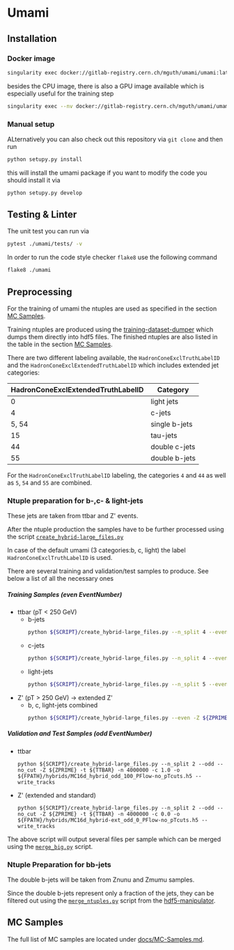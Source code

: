 # Umami

## Installation

### Docker image

```bash
singularity exec docker://gitlab-registry.cern.ch/mguth/umami/umami:latest bash
```

besides the CPU image, there is also a GPU image available which is especially useful for the training step

```bash
singularity exec --nv docker://gitlab-registry.cern.ch/mguth/umami/umami:latest-gpu bash
```

### Manual setup

ALternatively you can also check out this repository via `git clone` and then run

```bash
python setupy.py install
```

this will install the umami package
if you want to modify the code you should install it via

```bash
python setupy.py develop
```

## Testing & Linter

The unit test you can run via

```bash
pytest ./umami/tests/ -v
```

In order to run the code style checker `flake8` use the following command

```bash
flake8 ./umami
```

## Preprocessing

For the training of umami the ntuples are used as specified in the section [MC Samples](#mc-samples).

Training ntuples are produced using the [training-dataset-dumper](https://gitlab.cern.ch/atlas-flavor-tagging-tools/training-dataset-dumper) which dumps them directly into hdf5 files. The finished ntuples are also listed in the table in the section [MC Samples](#mc-samples).

There are two different labeling available, the `HadronConeExclTruthLabelID` and the `HadronConeExclExtendedTruthLabelID` which includes extended jet categories:

| HadronConeExclExtendedTruthLabelID | Category    |
| ------------- | ---------------- |
| 0            | light jets   |
| 4            | c-jets   |
| 5, 54            | single b-jets   |
| 15            | tau-jets   |
| 44            | double c-jets   |
| 55            | double b-jets   |

For the `HadronConeExclTruthLabelID` labeling, the categories `4` and `44` as well as `5`, `54` and `55` are combined.

### Ntuple preparation for b-,c- & light-jets

These jets are taken from ttbar and Z' events.

After the ntuple production the samples have to be further processed using the script [`create_hybrid-large_files.py`](https://gitlab.cern.ch/atlas-flavor-tagging-tools/training-dataset-dumper/blob/master/create_hybrid-large_files.py)

In case of the default umami (3 categories:b, c, light) the label `HadronConeExclTruthLabelID` is used.

There are several training and validation/test samples to produce. See below a list of all the necessary ones

##### Training Samples (even EventNumber)

* ttbar (pT < 250 GeV)
    * b-jets
        ```bash
        python ${SCRIPT}/create_hybrid-large_files.py --n_split 4 --even --bjets -Z ${ZPRIME} -t ${TTBAR} -n 10000000 -c 1.0 -o ${FPATH}/hybrids/MC16d_hybrid-bjets_even_1_PFlow-merged.h5 --write_tracks 
        ```
    * c-jets
        ```bash
        python ${SCRIPT}/create_hybrid-large_files.py --n_split 4 --even --cjets -Z ${ZPRIME} -t ${TTBAR} -n 12745953 -c 1.0 -o ${FPATH}/hybrids/MC16d_hybrid-cjets_even_1_PFlow-merged.h5 --write_tracks
        ```
    * light-jets
        ```bash
        python ${SCRIPT}/create_hybrid-large_files.py --n_split 5 --even --ujets -Z ${ZPRIME} -t ${TTBAR} -n 20000000 -c 1.0 -o ${FPATH}/hybrids/MC16d_hybrid-ujets_even_1_PFlow-merged.h5 --write_tracks
        ```
* Z' (pT > 250 GeV) -> extended Z'
    * b, c, light-jets combined 
        ```bash
        python ${SCRIPT}/create_hybrid-large_files.py --even -Z ${ZPRIME} -t ${TTBAR} -n 9593092 -c 0.0 -o ${FPATH}/hybrids/MC16d_hybrid-ext_even_0_PFlow-merged.h5 --write_tracks
        ```


##### Validation and Test Samples (odd EventNumber)

* ttbar
    ```
    python ${SCRIPT}/create_hybrid-large_files.py --n_split 2 --odd --no_cut -Z ${ZPRIME} -t ${TTBAR} -n 4000000 -c 1.0 -o ${FPATH}/hybrids/MC16d_hybrid_odd_100_PFlow-no_pTcuts.h5 --write_tracks
    ```
* Z' (extended and standard)
    ```
    python ${SCRIPT}/create_hybrid-large_files.py --n_split 2 --odd --no_cut -Z ${ZPRIME} -t ${TTBAR} -n 4000000 -c 0.0 -o ${FPATH}/hybrids/MC16d_hybrid-ext_odd_0_PFlow-no_pTcuts.h5 --write_tracks
    ```

The above script will output several files per sample which can be merged using the [`merge_big.py`](https://gitlab.cern.ch/mguth/hdf5_manipulator/blob/master/merge_big.py) script.

### Ntuple Preparation for bb-jets

The double b-jets will be taken from Znunu and Zmumu samples.

Since the double b-jets represent only a fraction of the jets, they can be filtered out using the [`merge_ntuples.py`](https://gitlab.cern.ch/mguth/hdf5_manipulator/blob/master/merge_ntuples.py) script from the [hdf5-manipulator](https://gitlab.cern.ch/mguth/hdf5_manipulator).

## MC Samples

The full list of MC samples are located under [docs/MC-Samples.md](https://gitlab.cern.ch/mguth/umami/-/blob/master/docs/MC-Samples.md).
